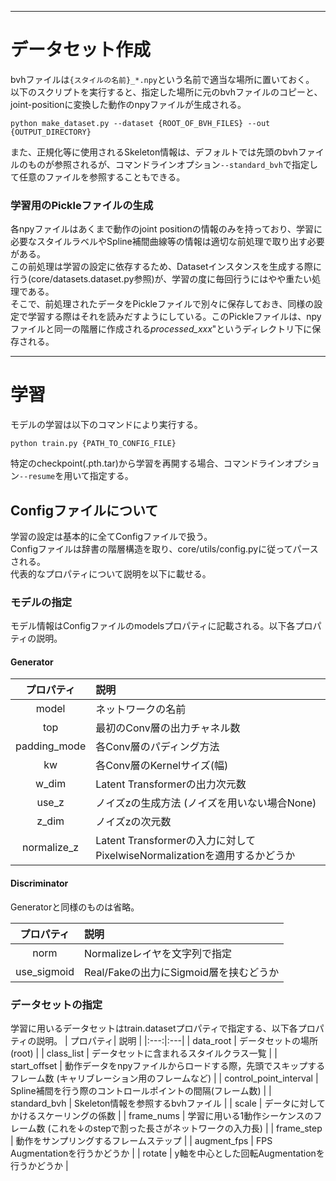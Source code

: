 ***
# データセット作成

bvhファイルは`{スタイルの名前}_*.npy`という名前で適当な場所に置いておく。  
以下のスクリプトを実行すると、指定した場所に元のbvhファイルのコピーと、joint-positionに変換した動作のnpyファイルが生成される。
```
python make_dataset.py --dataset {ROOT_OF_BVH_FILES} --out {OUTPUT_DIRECTORY}
```
また、正規化等に使用されるSkeleton情報は、デフォルトでは先頭のbvhファイルのものが参照されるが、コマンドラインオプション`--standard_bvh`で指定して任意のファイルを参照することもできる。

### 学習用のPickleファイルの生成
各npyファイルはあくまで動作のjoint positionの情報のみを持っており、学習に必要なスタイルラベルやSpline補間曲線等の情報は適切な前処理で取り出す必要がある。  
この前処理は学習の設定に依存するため、Datasetインスタンスを生成する際に行う(core/datasets.dataset.py参照)が、学習の度に毎回行うにはやや重たい処理である。  
そこで、前処理されたデータをPickleファイルで別々に保存しておき、同様の設定で学習する際はそれを読みだすようにしている。このPickleファイルは、npyファイルと同一の階層に作成される*processed_xxx*"というディレクトリ下に保存される。


***
# 学習
モデルの学習は以下のコマンドにより実行する。
```
python train.py {PATH_TO_CONFIG_FILE}
```
特定のcheckpoint(.pth.tar)から学習を再開する場合、コマンドラインオプション`--resume`を用いて指定する。

## Configファイルについて
学習の設定は基本的に全てConfigファイルで扱う。  
Configファイルは辞書の階層構造を取り、core/utils/config.pyに従ってパースされる。  
代表的なプロパティについて説明を以下に載せる。

### モデルの指定
モデル情報はConfigファイルのmodelsプロパティに記載される。以下各プロパティの説明。

#### Generator  

| プロパティ| 説明 |
|:---:|:---|
| model | ネットワークの名前　|
| top | 最初のConv層の出力チャネル数 |
| padding_mode | 各Conv層のパディング方法 |
| kw | 各Conv層のKernelサイズ(幅) |
| w_dim | Latent Transformerの出力次元数 |
| use_z | ノイズzの生成方法 (ノイズを用いない場合None) |
| z_dim | ノイズzの次元数 |
| normalize_z | Latent Transformerの入力に対してPixelwiseNormalizationを適用するかどうか |

#### Discriminator
Generatorと同様のものは省略。

| プロパティ| 説明 |
|:---:|:---|
| norm | Normalizeレイヤを文字列で指定 |
| use_sigmoid | Real/Fakeの出力にSigmoid層を挟むどうか |


### データセットの指定
学習に用いるデータセットはtrain.datasetプロパティで指定する、以下各プロパティの説明。
| プロパティ| 説明 |
|:---:|:---|
| data_root | データセットの場所(root) |
| class_list | データセットに含まれるスタイルクラス一覧 |
| start_offset | 動作データをnpyファイルからロードする際，先頭でスキップするフレーム数 (キャリブレーション用のフレームなど) |
| control_point_interval | Spline補間を行う際のコントロールポイントの間隔(フレーム数) |
| standard_bvh | Skeleton情報を参照するbvhファイル |
| scale | データに対してかけるスケーリングの係数 |
| frame_nums | 学習に用いる1動作シーケンスのフレーム数  (これを↓のstepで割った長さがネットワークの入力長) |
| frame_step | 動作をサンプリングするフレームステップ |
| augment_fps | FPS Augmentationを行うかどうか |
| rotate | y軸を中心とした回転Augmentationを行うかどうか |
